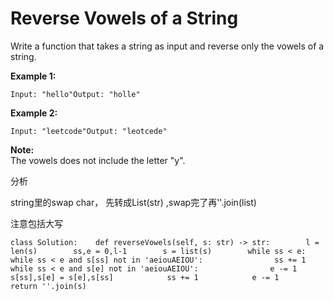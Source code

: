 # Reverse Vowels of a String

Write a function that takes a string as input and reverse only the vowels of a string.

**Example 1:**

```text
Input: "hello"Output: "holle"
```

**Example 2:**

```text
Input: "leetcode"Output: "leotcede"
```

**Note:**  
The vowels does not include the letter "y".

分析

string里的swap char， 先转成List\(str\) ,swap完了再''.join\(list\)

注意包括大写

```text
class Solution:    def reverseVowels(self, s: str) -> str:        l = len(s)        ss,e = 0,l-1        s = list(s)        while ss < e:            while ss < e and s[ss] not in 'aeiouAEIOU':                ss += 1            while ss < e and s[e] not in 'aeiouAEIOU':                e -= 1            s[ss],s[e] = s[e],s[ss]            ss += 1            e -= 1        return ''.join(s)
```


